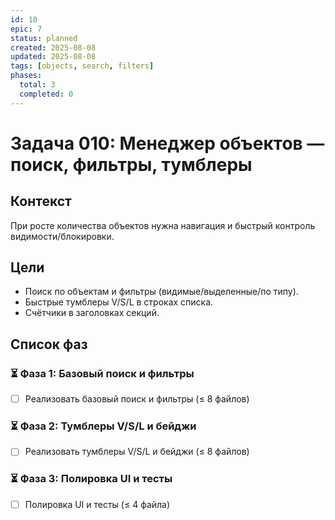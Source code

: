 ```yaml
---
id: 10
epic: 7
status: planned
created: 2025-08-08
updated: 2025-08-08
tags: [objects, search, filters]
phases:
  total: 3
  completed: 0
---
```


# Задача 010: Менеджер объектов — поиск, фильтры, тумблеры

## Контекст
При росте количества объектов нужна навигация и быстрый контроль видимости/блокировки.

## Цели
- Поиск по объектам и фильтры (видимые/выделенные/по типу).
- Быстрые тумблеры V/S/L в строках списка.
- Счётчики в заголовках секций.

## Список фаз

### ⏳ Фаза 1: Базовый поиск и фильтры
- [ ] Реализовать базовый поиск и фильтры (≤ 8 файлов)

### ⏳ Фаза 2: Тумблеры V/S/L и бейджи
- [ ] Реализовать тумблеры V/S/L и бейджи (≤ 8 файлов)

### ⏳ Фаза 3: Полировка UI и тесты
- [ ] Полировка UI и тесты (≤ 4 файла)


